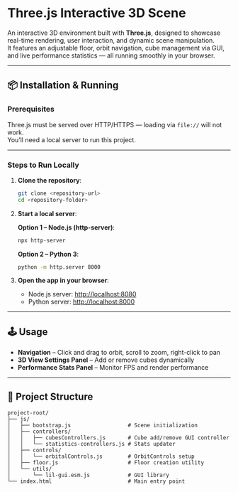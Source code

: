 # Three.js Interactive 3D Scene

An interactive 3D environment built with **Three.js**, designed to showcase real-time rendering, user interaction, and dynamic scene manipulation.  
It features an adjustable floor, orbit navigation, cube management via GUI, and live performance statistics — all running smoothly in your browser.

---


## 📦 Installation & Running

### Prerequisites
Three.js must be served over HTTP/HTTPS — loading via `file://` will not work.  
You’ll need a local server to run this project.

---

### Steps to Run Locally

1. **Clone the repository**:
   ```bash
   git clone <repository-url>
   cd <repository-folder>
   ```

2. **Start a local server**:

   **Option 1 – Node.js (http-server)**:
   ```bash
   npx http-server
   ```

   **Option 2 – Python 3**:
   ```bash
   python -m http.server 8000
   ```

3. **Open the app in your browser**:
   - Node.js server: [http://localhost:8080](http://localhost:8080)  
   - Python server: [http://localhost:8000](http://localhost:8000)

---

## 🕹 Usage

- **Navigation** – Click and drag to orbit, scroll to zoom, right-click to pan
- **3D View Settings Panel** – Add or remove cubes dynamically
- **Performance Stats Panel** – Monitor FPS and render performance

---

## 📂 Project Structure

```
project-root/
├── js/
│   ├── bootstrap.js                  # Scene initialization
│   ├── controllers/
│   │   ├── cubesControllers.js       # Cube add/remove GUI controller
│   │   └── statistics-controllers.js # Stats updater
│   ├── controls/
│   │   └── orbitalControls.js        # OrbitControls setup
│   ├── floor.js                      # Floor creation utility
│   └── utils/
│       └── lil-gui.esm.js            # GUI library
└── index.html                        # Main entry point
```
